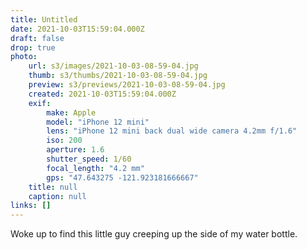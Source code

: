 ```yaml
---
title: Untitled
date: 2021-10-03T15:59:04.000Z
draft: false
drop: true
photo:
    url: s3/images/2021-10-03-08-59-04.jpg
    thumb: s3/thumbs/2021-10-03-08-59-04.jpg
    preview: s3/previews/2021-10-03-08-59-04.jpg
    created: 2021-10-03T15:59:04.000Z
    exif:
        make: Apple
        model: "iPhone 12 mini"
        lens: "iPhone 12 mini back dual wide camera 4.2mm f/1.6"
        iso: 200
        aperture: 1.6
        shutter_speed: 1/60
        focal_length: "4.2 mm"
        gps: "47.643275 -121.923181666667"
    title: null
    caption: null
links: []
---
```


Woke up to find this little guy creeping up the side of my water bottle.
